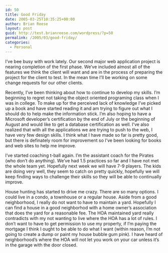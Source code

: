 ```yaml
---
id: 50
title: Good Friday
date: 2005-03-25T10:35:25+00:00
author: Brian Reese
layout: post
guid: http://test.brianreese.com/wordpress/?p=50
permalink: /2005/03/good-friday/
categories:
  - Personal
---
```

I&#8217;ve bee busy with work lately. Our second major web application project is nearing completion of the first phase. We&#8217;ve included almost all of the features we think the client will want and are in the process of preparing the project for the client to test. In the mean time I&#8217;ll be working on some change requests for our other clients.

Recently, I&#8217;ve been thinking about how to continue to develop my skills. I&#8217;m beginning to regret not taking the object oriented programing class when I was in college. To make up for the perceived lack of knowledge I&#8217;ve picked up a book and have started reading it and am trying to figure out what I should do to help make the information stick. I&#8217;m also hoping to have a Microsoft developer&#8217;s certification by the end of July or the beginning of August and would like to get a database certification as well. I&#8217;ve also realized that with all the applications we are trying to push to the web, I have very few design skills. I think what I have made so far is pretty good, but there is definately room for improvement so I&#8217;ve been looking for books and web sites to help me improve.

I&#8217;ve started coaching t-ball again. I&#8217;m the assistant coach for the Pirates (who don&#8217;t do anything). We&#8217;ve had 1.5 practices so far and I have not met the whole team yet. Hopefully next week we will have 7-9 players. The kids are doing very well, they seem to catch on pretty quickly, hopefully we will keep finding ways to challenge their skills so they will be able to continually improve.

House hunting has started to drive me crazy. There are so many options. I could live in a condo, a townhouse or a regular house. Aside from a good neighborhood, I really do not want to have to maintain a yard. Hopefully I can find a house in a good neighborhod with a home owner&#8217;s association that does the yard for a reasonable fee. The HOA maintained yard really contradicts with my not wanting to live where the HOA has a lot of rules. I don&#8217;t want to have to get permission to use my property, if I&#8217;m paying the mortgage I think I ought to be able to do what I want (within reason, I&#8217;m not going to create a dump or paint my house bubble gum pink). I have heard of neighborhood&#8217;s where the HOA will not let you work on your car unless it&#8217;s in the garage with the door closed.